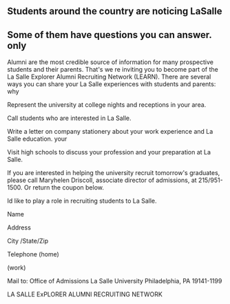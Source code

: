 ## Students around the country are noticing LaSalle

## Some of them have questions you can answer. only

Alumni are the most credible source of information for many prospective students and their parents. That's we re inviting you to become part of the La Salle Explorer Alumni Recruiting Network (LEARN). There are several ways you can share your La Salle experiences with students and parents: why

Represent the university at college nights and receptions in your area.

Call students who are interested in La Salle.

Write a letter on company stationery about your work experience and La Salle education. your

Visit high schools to discuss your profession and your preparation at La Salle.

If you are interested in helping the university recruit tomorrow's graduates, please call Maryhelen Driscoll, associate director of admissions, at 215/951-1500. Or return the coupon below.

Id like to play a role in recruiting students to La Salle.

Name

Address

City /State/Zip

Telephone (home)

(work)

Mail to: Office of Admissions La Salle University Philadelphia, PA 19141-1199

LA SALLE ExPLORER ALUMNI RECRUITING NETWORK


<!-- image -->